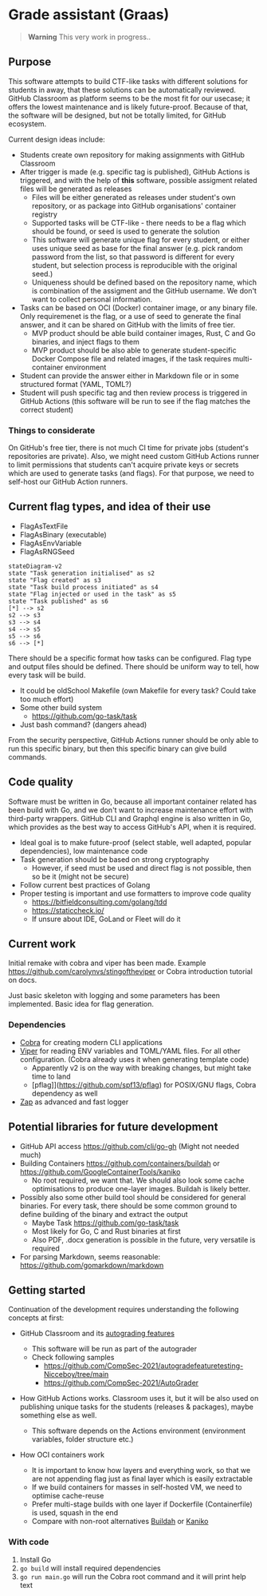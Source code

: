 

# Grade assistant (Graas)

> **Warning**
> This very work in progress..

## Purpose

This software attempts to build CTF-like tasks with different solutions for students in away, that these solutions can be automatically reviewed.
GitHub Classroom as platform seems to be the most fit for our usecase; it offers the lowest maintenance and is likely future-proof.
Because of that, the software will be designed, but not be totally limited, for GitHub ecosystem.

Current design ideas include:
* Students create own repository for making assignments with GitHub Classroom
* After trigger is made (e.g. specific tag is published), GitHub Actions is triggered, and with the help of **this** software, possible assigment related files will be generated as releases
  * Files will be either generated as releases under student's own repository, or as package into GitHub organisations' container registry
  * Supported tasks will be CTF-like - there needs to be a flag which should be found, or seed is used to generate the solution
  * This software will generate unique flag for every student, or either uses unique seed as base for the final answer (e.g. pick random password from the list, so that password is different for every student, but selection process is reproducible with the original seed.)
  * Uniqueness should be defined based on the repository name, which is combination of the assigment and the GitHub username. We don't want to collect personal information.
* Tasks can be based on OCI (Docker) container image, or any binary file. Only requiremenet is the flag, or a use of seed to generate the final answer, and it can be shared on GitHub with the limits of free tier.
  * MVP product should be able build container images, Rust, C and Go binaries, and inject flags to them
  * MVP product should be also able to generate student-specific Docker Compose file and related images, if the task requires multi-container environment
* Student can provide the answer either in Markdown file or in some structured format (YAML, TOML?)
* Student will push specific tag and then review process is triggered in GitHub Actions (this software will be run to see if the flag matches the correct student)

### Things to considerate

On GitHub's free tier, there is not much CI time for private jobs (student's repositories are private).
Also, we might need custom GitHub Actions runner to limit permissions that students can't acquire private keys or secrets which are used to generate tasks (and flags).
For that purpose, we need to self-host our GitHub Action runners.

## Current flag types, and idea of their use
  * FlagAsTextFile
  * FlagAsBinary (executable)
  * FlagAsEnvVariable
  * FlagAsRNGSeed

```mermaid
stateDiagram-v2
state "Task generation initialised" as s2
state "Flag created" as s3
state "Task build process initiated" as s4
state "Flag injected or used in the task" as s5
state "Task published" as s6
[*] --> s2
s2 --> s3
s3 --> s4
s4 --> s5
s5 --> s6
s6 --> [*]
```

There should be a specific format how tasks can be configured.
Flag type and output files should be defined.
There should be uniform way to tell, how every task will be build.
  * It could be oldSchool Makefile (own Makefile for every task? Could take too much effort)
  * Some other build system
    * https://github.com/go-task/task
  * Just bash command? (dangers ahead)

From the security perspective, GitHub Actions runner should be only able to run this specific binary, but then this specific binary can give build commands.

## Code quality

Software must be written in Go, because all important container related has been build with Go, and we don't want to increase maintenance effort with third-party wrappers.
GitHub CLI and Graphql engine is also written in Go, which provides as the best way to access GitHub's API, when it is required.

  * Ideal goal is to make future-proof (select stable, well adapted, popular dependencies), low maintenance code
  * Task generation should be based on strong cryptography
    * However, if seed must be used and direct flag is not possible, then so be it (might not be secure)
  * Follow current best practices of Golang
  * Proper testing is important and use formatters to improve code quality
    * https://bitfieldconsulting.com/golang/tdd
    * https://staticcheck.io/
    * If unsure about IDE, GoLand or Fleet will do it


## Current work

Initial remake with cobra and viper has been made.
Example https://github.com/carolynvs/stingoftheviper or Cobra introduction tutorial on docs.

Just basic skeleton with logging and some parameters has been implemented.
Basic idea for flag generation.

### Dependencies

* [Cobra](https://github.com/spf13/cobra) for creating modern CLI applications
* [Viper](https://github.com/spf13/viper/) for reading ENV variables and TOML/YAML files. For all other configuration. (Cobra already uses it when generating template code)
  * Apparently v2 is on the way with breaking changes, but might take time to land
  * [pflag]](https://github.com/spf13/pflag) for POSIX/GNU flags, Cobra dependency as well
* [Zap](https://github.com/uber-go/zap) as advanced and fast logger




## Potential libraries for future development

* GitHub API access https://github.com/cli/go-gh (Might not needed much)
* Building Containers https://github.com/containers/buildah or https://github.com/GoogleContainerTools/kaniko
  * No root required, we want that. We should also look some cache optimisations to produce one-layer images. Buildah is likely better.
* Possibly also some other build tool should be considered for general binaries. For every task, there should be some common ground to define building of the binary and extract the output
  * Maybe Task https://github.com/go-task/task
  * Most likely for Go, C and Rust binaries at first
  * Also PDF, .docx generation is possible in the future, very versatile is required
* For parsing Markdown, seems reasonable: https://github.com/gomarkdown/markdown

 ## Getting started

Continuation of the development requires understanding the following concepts at first:

* GitHub Classroom and its [autograding features](https://docs.github.com/en/education/manage-coursework-with-github-classroom/teach-with-github-classroom/use-autograding)
    * This software will be run as part of the autograder
    * Check following samples
        * https://github.com/CompSec-2021/autogradefeaturetesting-Nicceboy/tree/main
        * https://github.com/CompSec-2021/AutoGrader

* How GitHub Actions works. Classroom uses it, but it will be also used on publishing unique tasks for the students (releases & packages), maybe something else as well.
  * This software depends on the Actions environment (environment variables, folder structure etc.)
* How OCI containers work
  * It is important to know how layers and everything work, so that we are not appending flag just as final layer which is easily extractable
  * If we build containers for masses in self-hosted VM, we need to optimise cache-reuse
  * Prefer multi-stage builds with one layer if Dockerfile (Containerfile) is used, squash in the end
  * Compare with non-root alternatives [Buildah](https://github.com/containers/buildah) or [Kaniko](https://github.com/GoogleContainerTools/kaniko)

 ### With code

 1. Install Go
 2. `go build` will install required dependencies
 3. `go run main.go` will run the Cobra root command and it will print help text
